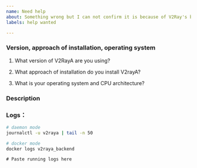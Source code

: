```yaml
---
name: Need help
about: Something wrong but I can not confirm it is because of V2Ray's bug.
labels: help wanted

---
```


### Version, approach of installation, operating system

1. What version of V2RayA are you using?

2. What approach of installation do you install V2rayA?

3. What is your operating system and CPU architecture?


### Description
<!-- Describe your problem below -->



### Logs：

 ```bash
 # daemon mode
 journalctl -u v2raya | tail -n 50
 
 # docker mode
 docker logs v2raya_backend
 ```
```shell
# Paste running logs here



```
